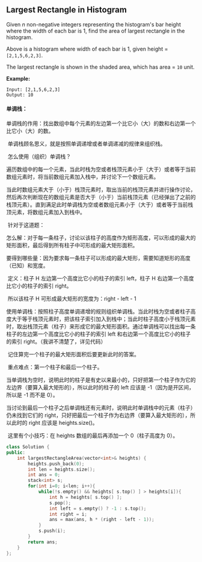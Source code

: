 ## Largest Rectangle in Histogram

 Given *n* non-negative integers representing the histogram's bar height where the width of each bar is 1, find the area of largest rectangle in the histogram. 

 Above is a histogram where width of each bar is 1, given height = `[2,1,5,6,2,3]`. 

 The largest rectangle is shown in the shaded area, which has area = `10` unit. 

**Example:**

```
Input: [2,1,5,6,2,3]
Output: 10
```

#### 单调栈：

​		单调栈的作用：找出数组中每个元素的左边第一个比它小（大）的数和右边第一个比它小（大）的数。

​		单调栈顾名思义，就是按照单调递增或者单调递减的规律来组织栈。

​		怎么使用（组织）单调栈？

​		遍历数组中的每一个元素，当此时栈为空或者栈顶元素小于（大于）或者等于当前数组元素时，将当前数组元素加入栈中，并讨论下一个数组元素。

​		当此时数组元素大于（小于）栈顶元素时，取出当前的栈顶元素并进行操作讨论，然后再次判断现在的数组元素是否大于（小于）当前栈顶元素（已经弹出了之前的栈顶元素）。直到满足此时单调栈为空或者数组元素小于（大于）或者等于当前栈顶元素，将数组元素加入到栈中。

​		针对于这道题：

​		怎么解：对于每一条柱子，讨论以该柱子的高度作为矩形高度，可以形成的最大的矩形面积，最后得到所有柱子中可形成的最大矩形面积。

​		要得到哪些量：因为要求每一条柱子可以形成的最大矩形，需要知道矩形的高度（已知）和宽度。

​		定义：柱子 H 左边第一个高度比它小的柱子的索引 left，柱子 H 右边第一个高度比它小的柱子的索引 right。

​		所以该柱子 H 可形成最大矩形的宽度为：right - left - 1

​		使用单调栈：按照柱子高度单调递增的规则组织单调栈。当此时栈为空或者柱子高度大于等于栈顶元素时，把该柱子索引加入到栈中；当此时柱子高度小于栈顶元素时，取出栈顶元素（柱子）来形成它的最大矩形面积。通过单调栈可以找出每一条柱子的左边第一个高度比它小的柱子的索引 left 和右边第一个高度比它小的柱子的索引 right。（我讲不清楚了，详见代码）

​		记住算完一个柱子的最大矩形面积后要更新此时的答案。

​		重点难点：第一个柱子和最后一个柱子。

​		当单调栈为空时，说明此时的柱子是有史以来最小的，只好把第一个柱子作为它的左边界（要算入最大矩形的），所以此时的柱子的 left 应该是 -1（因为是开区间，所以是 -1 而不是 0）。

​		当讨论到最后一个柱子之后单调栈还有元素时，说明此时单调栈中的元素（柱子）仍未找到它们的 right，只好把最后一个柱子作为右边界（要算入最大矩形的），所以此时的 right 应该是 heights.size()。

​		这里有个小技巧：在 heights 数组的最后再添加一个 0（柱子高度为 0）。

```c++
class Solution {
public:
    int largestRectangleArea(vector<int>& heights) {
        heights.push_back(0);
        int len = heights.size();
        int ans = 0;
        stack<int> s;
        for(int i=0; i<len; i++){
            while(!s.empty() && heights[ s.top() ] > heights[i]){
                int h = heights[ s.top() ];
                s.pop();
                int left = s.empty() ? -1 : s.top();
                int right = i;
                ans = max(ans, h * (right - left - 1));
            }
            s.push(i);
        }
        return ans;
    }
};
```

